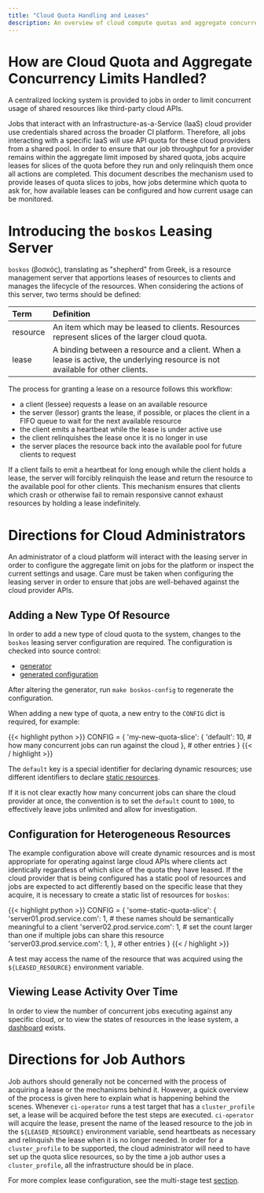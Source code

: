 ```yaml
---
title: "Cloud Quota Handling and Leases"
description: An overview of cloud compute quotas and aggregate concurrency limits for CI jobs.
---
```


# How are Cloud Quota and Aggregate Concurrency Limits Handled?

A centralized locking system is provided to jobs in order to limit concurrent usage of shared resources like third-party
cloud APIs.

Jobs that interact with an Infrastructure-as-a-Service (IaaS) cloud provider use credentials shared across the broader
CI platform. Therefore, all jobs interacting with a specific IaaS will use API quota for these cloud providers from a
shared pool. In order to ensure that our job throughput for a provider remains within the aggregate limit imposed by
shared quota, jobs acquire leases for slices of the quota before they run and only relinquish them once all actions are
completed. This document describes the mechanism used to provide leases of quota slices to jobs, how jobs determine
which quota to ask for, how available leases can be configured and how current usage can be monitored.

# Introducing the `boskos` Leasing Server

`boskos` (βοσκός), translating as "shepherd" from Greek, is a resource management server that apportions leases of
resources to clients and manages the lifecycle of the resources. When considering the actions of this server, two terms
should be defined:

|Term|	Definition|
|:---|:---|
|resource|An item which may be leased to clients. Resources represent slices of the larger cloud quota.|
|lease|A binding between a resource and a client. When a lease is active, the underlying resource is not available for other clients.|

The process for granting a lease on a resource follows this workflow:

* a client (lessee) requests a lease on an available resource
* the server (lessor) grants the lease, if possible, or places the client in a FIFO queue to wait for the next available resource
* the client emits a heartbeat while the lease is under active use
* the client relinquishes the lease once it is no longer in use
* the server places the resource back into the available pool for future clients to request

If a client fails to emit a heartbeat for long enough while the client holds a lease, the server will forcibly
relinquish the lease and return the resource to the available pool for other clients. This mechanism ensures that
clients which crash or otherwise fail to remain responsive cannot exhaust resources by holding a lease indefinitely.

# Directions for Cloud Administrators

An administrator of a cloud platform will interact with the leasing server in order to configure the aggregate limit on
jobs for the platform or inspect the current settings and usage. Care must be taken when configuring the leasing server
in order to ensure that jobs are well-behaved against the cloud provider APIs.

## Adding a New Type Of Resource

In order to add a new type of cloud quota to the system, changes to the `boskos` leasing server configuration are
required. The configuration is checked into source control:

* [generator](https://github.com/openshift/release/blob/master/core-services/prow/02_config/generate-boskos.py)
* [generated configuration](https://github.com/openshift/release/blob/master/core-services/prow/02_config/_boskos.yaml)

After altering the generator, run `make boskos-config` to regenerate the configuration.

When adding a new type of quota, a new entry to the `CONFIG` dict is required, for example:

{{< highlight python >}}
CONFIG = {
    'my-new-quota-slice': {
        'default': 10, # how many concurrent jobs can run against the cloud
    },
    # other entries
}
{{< / highlight >}}

The `default` key is a special identifier for declaring dynamic resources; use different identifiers to declare
[static resources](#configuration-for-heterogeneous-resources).

If it is not clear exactly how many concurrent jobs can share the cloud provider at once, the convention is to set the
`default` count to `1000`, to effectively leave jobs unlimited and allow for investigation.

## Configuration for Heterogeneous Resources

The example configuration above will create dynamic resources and is most appropriate for operating against large cloud
APIs where clients act identically regardless of which slice of the quota they have leased. If the cloud provider that
is being configured has a static pool of resources and jobs are expected to act differently based on the specific lease
that they acquire, it is necessary to create a static list of resources for `boskos`:

{{< highlight python >}}
CONFIG = {
    'some-static-quota-slice': {
        'server01.prod.service.com': 1, # these names should be semantically meaningful to a client
        'server02.prod.service.com': 1, # set the count larger than one if multiple jobs can share this resource
        'server03.prod.service.com': 1,
    },
    # other entries
}
{{< / highlight >}}

A test may access the name of the resource that was acquired using the `${LEASED_RESOURCE}` environment variable.


## Viewing Lease Activity Over Time

In order to view the number of concurrent jobs executing against any specific cloud, or to view the states of resources
in the lease system, a [dashboard](https://ci-route-ci-grafana.apps.ci.l2s4.p1.openshiftapps.com/dashboards) exists.

# Directions for Job Authors

Job authors should generally not be concerned with the process of acquiring a lease or the mechanisms behind it.
However, a quick overview of the process is given here to explain what is happening behind the scenes. Whenever
`ci-operator` runs a test target that has a `cluster_profile` set, a lease will be acquired before the test steps are
executed. `ci-operator` will acquire the lease, present the name of the leased resource to the job in the
`${LEASED_RESOURCE}` environment variable, send heartbeats as necessary and relinquish the lease when it is no longer
needed. In order for a `cluster_profile` to be supported, the cloud administrator will need to have set up the quota slice
resources, so by the time a job author uses a `cluster_profile`, all the infrastructure should be in place.

For more complex lease configuration, see the multi-stage test
[section](/docs/architecture/step-registry/#leases).
